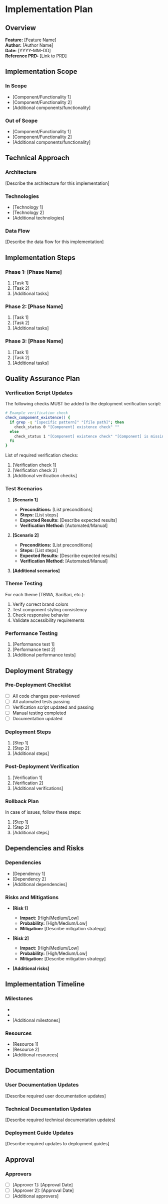 # Implementation Plan

## Overview

**Feature:** [Feature Name]  
**Author:** [Author Name]  
**Date:** [YYYY-MM-DD]  
**Reference PRD:** [Link to PRD]

## Implementation Scope

### In Scope
- [Component/Functionality 1]
- [Component/Functionality 2]
- [Additional components/functionality]

### Out of Scope
- [Component/Functionality 1]
- [Component/Functionality 2]
- [Additional components/functionality]

## Technical Approach

### Architecture
[Describe the architecture for this implementation]

### Technologies
- [Technology 1]
- [Technology 2]
- [Additional technologies]

### Data Flow
[Describe the data flow for this implementation]

## Implementation Steps

### Phase 1: [Phase Name]
1. [Task 1]
2. [Task 2]
3. [Additional tasks]

### Phase 2: [Phase Name]
1. [Task 1]
2. [Task 2]
3. [Additional tasks]

### Phase 3: [Phase Name]
1. [Task 1]
2. [Task 2]
3. [Additional tasks]

## Quality Assurance Plan

### Verification Script Updates
The following checks MUST be added to the deployment verification script:

```bash
# Example verification check
check_component_existence() {
  if grep -q "[specific pattern]" "[file path]"; then
    check_status 0 "[Component] existence check" ""
  else
    check_status 1 "[Component] existence check" "[Component] is missing"
  fi
}
```

List of required verification checks:
1. [Verification check 1]
2. [Verification check 2]
3. [Additional verification checks]

### Test Scenarios
1. **[Scenario 1]**
   - **Preconditions:** [List preconditions]
   - **Steps:** [List steps]
   - **Expected Results:** [Describe expected results]
   - **Verification Method:** [Automated/Manual]

2. **[Scenario 2]**
   - **Preconditions:** [List preconditions]
   - **Steps:** [List steps]
   - **Expected Results:** [Describe expected results]
   - **Verification Method:** [Automated/Manual]

3. **[Additional scenarios]**

### Theme Testing
For each theme (TBWA, SariSari, etc.):
1. Verify correct brand colors
2. Test component styling consistency
3. Check responsive behavior
4. Validate accessibility requirements

### Performance Testing
1. [Performance test 1]
2. [Performance test 2]
3. [Additional performance tests]

## Deployment Strategy

### Pre-Deployment Checklist
- [ ] All code changes peer-reviewed
- [ ] All automated tests passing
- [ ] Verification script updated and passing
- [ ] Manual testing completed
- [ ] Documentation updated

### Deployment Steps
1. [Step 1]
2. [Step 2]
3. [Additional steps]

### Post-Deployment Verification
1. [Verification 1]
2. [Verification 2]
3. [Additional verifications]

### Rollback Plan
In case of issues, follow these steps:
1. [Step 1]
2. [Step 2]
3. [Additional steps]

## Dependencies and Risks

### Dependencies
- [Dependency 1]
- [Dependency 2]
- [Additional dependencies]

### Risks and Mitigations
- **[Risk 1]**
  - **Impact:** [High/Medium/Low]
  - **Probability:** [High/Medium/Low]
  - **Mitigation:** [Describe mitigation strategy]

- **[Risk 2]**
  - **Impact:** [High/Medium/Low]
  - **Probability:** [High/Medium/Low]
  - **Mitigation:** [Describe mitigation strategy]

- **[Additional risks]**

## Implementation Timeline

### Milestones
- [Milestone 1]: [Date]
- [Milestone 2]: [Date]
- [Additional milestones]

### Resources
- [Resource 1]
- [Resource 2]
- [Additional resources]

## Documentation

### User Documentation Updates
[Describe required user documentation updates]

### Technical Documentation Updates
[Describe required technical documentation updates]

### Deployment Guide Updates
[Describe required updates to deployment guides]

## Approval

### Approvers
- [ ] [Approver 1]: [Approval Date]
- [ ] [Approver 2]: [Approval Date]
- [ ] [Additional approvers]
